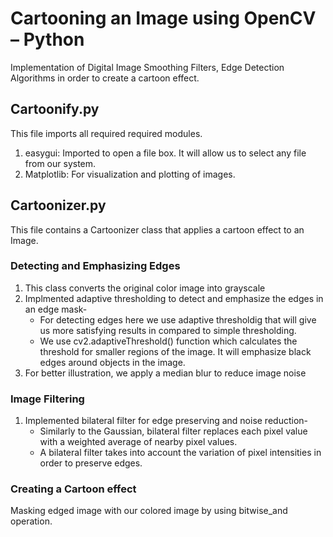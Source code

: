 
# Cartooning an Image using OpenCV – Python
Implementation of Digital Image Smoothing Filters, Edge Detection Algorithms in order to create a cartoon effect.

## Cartoonify.py
This file imports all required required modules.<br/>
   1. easygui: Imported to open a file box. It will allow us to select any file from our system.<br/>
   2. Matplotlib: For visualization and plotting of images.


## Cartoonizer.py
This file contains a Cartoonizer class that applies a cartoon effect to an Image.

### Detecting and Emphasizing Edges
   1. This class converts the original color image into grayscale
   2. Implmented adaptive thresholding to detect and emphasize the edges in an edge mask-
        + For detecting edges here we use adaptive thresholdig that will give us more satisfying results in compared to simple thresholding. 
        + We use cv2.adaptiveThreshold() function which calculates the threshold for smaller regions of the image.  It will emphasize black edges around objects in the image. 
   3. For better illustration, we apply a median blur to reduce image noise

### Image Filtering
   1. Implemented bilateral filter for edge preserving and noise reduction-
        + Similarly to the Gaussian, bilateral filter replaces each pixel value with a weighted average of nearby pixel values.
        + A bilateral filter takes into account the variation of pixel intensities in order to preserve edges.

 ### Creating a Cartoon effect
   Masking edged image with our colored image by using bitwise_and operation.
